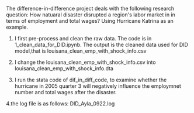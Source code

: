  The difference-in-difference project deals with the following research question: How natuaral disaster disrupted a region's labor market in in terms of employment and total wages? Using Hurricane Katrina as an example.
 
1) I first pre-process and clean the raw data. The code is in 1_clean_data_for_DID.ipynb. 
The output is the cleaned data used for DID model,that is louisana_clean_emp_with_shock_info.csv

2. I change the louisana_clean_emp_with_shock_info.csv into louisana_clean_emp_with_shock_info.dta

3. I run the stata code of dif_in_diff_code, to examine whether the hurricane in 2005 quarter 3 will negatively influence the employmnet number and total wages after the disaster.

4.the log file is as follows: DID_Ayla_0922.log
